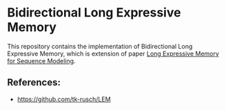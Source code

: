 # Bidirectional Long Expressive Memory
This repository contains the implementation of Bidirectional Long Expressive Memory, which is extension of paper [Long Expressive Memory for Sequence Modeling](https://openreview.net/forum?id=vwj6aUeocyf).



## References:
* https://github.com/tk-rusch/LEM
